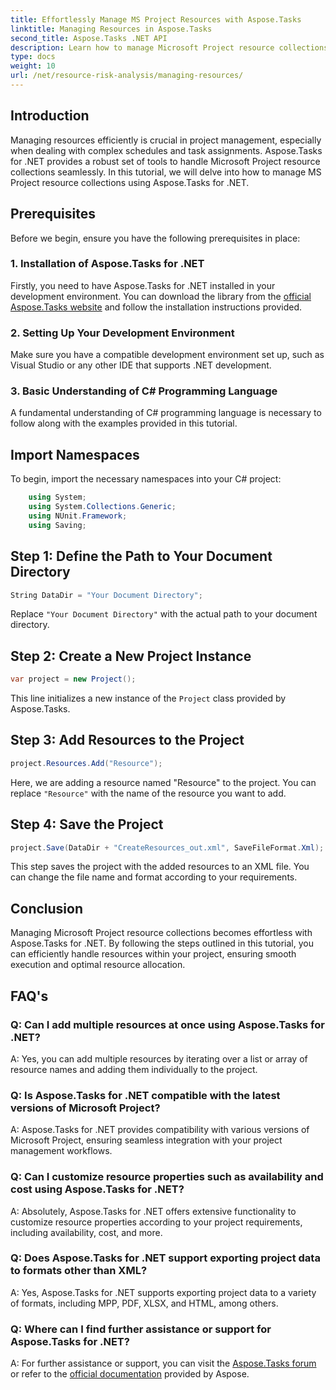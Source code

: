 ```yaml
---
title: Effortlessly Manage MS Project Resources with Aspose.Tasks
linktitle: Managing Resources in Aspose.Tasks
second_title: Aspose.Tasks .NET API
description: Learn how to manage Microsoft Project resource collections effortlessly using Aspose.Tasks for .NET. Boost productivity and streamline project workflows.
type: docs
weight: 10
url: /net/resource-risk-analysis/managing-resources/
---
```

## Introduction
Managing resources efficiently is crucial in project management, especially when dealing with complex schedules and task assignments. Aspose.Tasks for .NET provides a robust set of tools to handle Microsoft Project resource collections seamlessly. In this tutorial, we will delve into how to manage MS Project resource collections using Aspose.Tasks for .NET.
## Prerequisites
Before we begin, ensure you have the following prerequisites in place:
### 1. Installation of Aspose.Tasks for .NET
Firstly, you need to have Aspose.Tasks for .NET installed in your development environment. You can download the library from the [official Aspose.Tasks website](https://releases.aspose.com/tasks/net/) and follow the installation instructions provided.
### 2. Setting Up Your Development Environment
Make sure you have a compatible development environment set up, such as Visual Studio or any other IDE that supports .NET development.
### 3. Basic Understanding of C# Programming Language
A fundamental understanding of C# programming language is necessary to follow along with the examples provided in this tutorial.

## Import Namespaces
To begin, import the necessary namespaces into your C# project:
```csharp
    using System;
    using System.Collections.Generic;
    using NUnit.Framework;
    using Saving;
```

## Step 1: Define the Path to Your Document Directory
```csharp
String DataDir = "Your Document Directory";
```
Replace `"Your Document Directory"` with the actual path to your document directory.
## Step 2: Create a New Project Instance
```csharp
var project = new Project();
```
This line initializes a new instance of the `Project` class provided by Aspose.Tasks.
## Step 3: Add Resources to the Project
```csharp
project.Resources.Add("Resource");
```
Here, we are adding a resource named "Resource" to the project. You can replace `"Resource"` with the name of the resource you want to add.
## Step 4: Save the Project
```csharp
project.Save(DataDir + "CreateResources_out.xml", SaveFileFormat.Xml);
```
This step saves the project with the added resources to an XML file. You can change the file name and format according to your requirements.

## Conclusion
Managing Microsoft Project resource collections becomes effortless with Aspose.Tasks for .NET. By following the steps outlined in this tutorial, you can efficiently handle resources within your project, ensuring smooth execution and optimal resource allocation.
## FAQ's
### Q: Can I add multiple resources at once using Aspose.Tasks for .NET?
A: Yes, you can add multiple resources by iterating over a list or array of resource names and adding them individually to the project.
### Q: Is Aspose.Tasks for .NET compatible with the latest versions of Microsoft Project?
A: Aspose.Tasks for .NET provides compatibility with various versions of Microsoft Project, ensuring seamless integration with your project management workflows.
### Q: Can I customize resource properties such as availability and cost using Aspose.Tasks for .NET?
A: Absolutely, Aspose.Tasks for .NET offers extensive functionality to customize resource properties according to your project requirements, including availability, cost, and more.
### Q: Does Aspose.Tasks for .NET support exporting project data to formats other than XML?
A: Yes, Aspose.Tasks for .NET supports exporting project data to a variety of formats, including MPP, PDF, XLSX, and HTML, among others.
### Q: Where can I find further assistance or support for Aspose.Tasks for .NET?
A: For further assistance or support, you can visit the [Aspose.Tasks forum](https://forum.aspose.com/c/tasks/15) or refer to the [official documentation](https://reference.aspose.com/tasks/net/) provided by Aspose.
